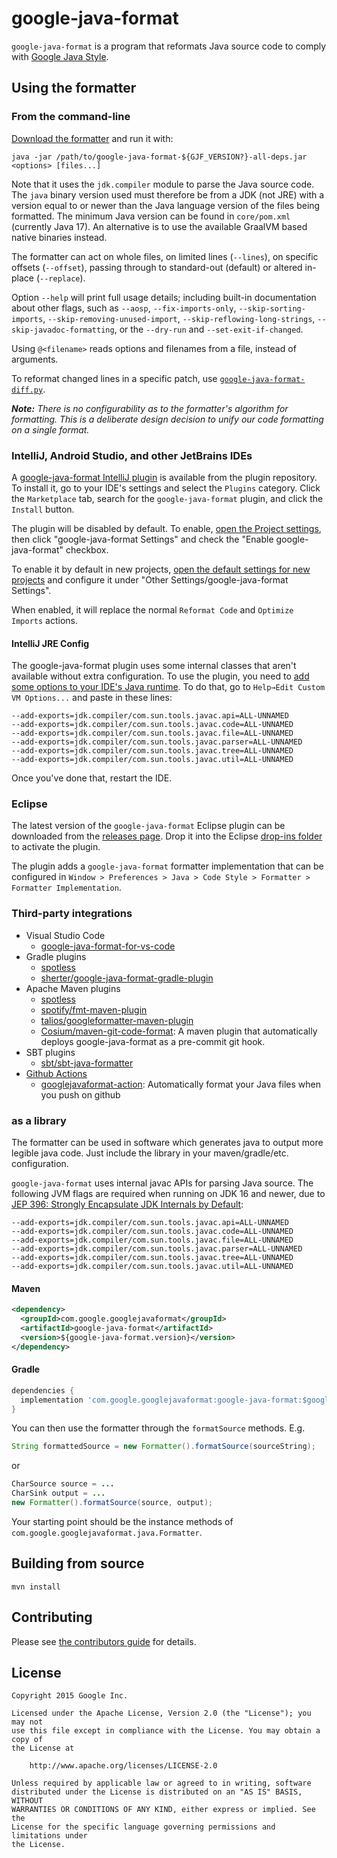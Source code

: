 # google-java-format

`google-java-format` is a program that reformats Java source code to comply with
[Google Java Style][].

[Google Java Style]: https://google.github.io/styleguide/javaguide.html

## Using the formatter

### From the command-line

[Download the formatter](https://github.com/google/google-java-format/releases)
and run it with:

```
java -jar /path/to/google-java-format-${GJF_VERSION?}-all-deps.jar <options> [files...]
```

Note that it uses the `jdk.compiler` module to parse the Java source code. The
`java` binary version used must therefore be from a JDK (not JRE) with a version
equal to or newer than the Java language version of the files being formatted.
The minimum Java version can be found in `core/pom.xml` (currently Java 17). An
alternative is to use the available GraalVM based native binaries instead.

The formatter can act on whole files, on limited lines (`--lines`), on specific
offsets (`--offset`), passing through to standard-out (default) or altered
in-place (`--replace`).

Option `--help` will print full usage details; including built-in documentation about
other flags, such as `--aosp`, `--fix-imports-only`, `--skip-sorting-imports`,
`--skip-removing-unused-import`, `--skip-reflowing-long-strings`,
`--skip-javadoc-formatting`, or the `--dry-run` and `--set-exit-if-changed`.

Using `@<filename>` reads options and filenames from a file, instead of arguments.

To reformat changed lines in a specific patch, use
[`google-java-format-diff.py`](https://github.com/google/google-java-format/blob/master/scripts/google-java-format-diff.py).

***Note:*** *There is no configurability as to the formatter's algorithm for
formatting. This is a deliberate design decision to unify our code formatting on
a single format.*

### IntelliJ, Android Studio, and other JetBrains IDEs

A
[google-java-format IntelliJ plugin](https://plugins.jetbrains.com/plugin/8527)
is available from the plugin repository. To install it, go to your IDE's
settings and select the `Plugins` category. Click the `Marketplace` tab, search
for the `google-java-format` plugin, and click the `Install` button.

The plugin will be disabled by default. To enable,
[open the Project settings](https://www.jetbrains.com/help/idea/configure-project-settings.html),
then click "google-java-format Settings" and check the "Enable
google-java-format" checkbox.

To enable it by default in new projects,
[open the default settings for new projects](https://www.jetbrains.com/help/idea/configure-project-settings.html#new-default-settings)
and configure it under "Other Settings/google-java-format Settings".

When enabled, it will replace the normal `Reformat Code` and `Optimize Imports`
actions.

#### IntelliJ JRE Config

The google-java-format plugin uses some internal classes that aren't available
without extra configuration. To use the plugin, you need to
[add some options to your IDE's Java runtime](https://www.jetbrains.com/help/idea/tuning-the-ide.html#procedure-jvm-options).
To do that, go to `Help→Edit Custom VM Options...` and paste in these lines:

```
--add-exports=jdk.compiler/com.sun.tools.javac.api=ALL-UNNAMED
--add-exports=jdk.compiler/com.sun.tools.javac.code=ALL-UNNAMED
--add-exports=jdk.compiler/com.sun.tools.javac.file=ALL-UNNAMED
--add-exports=jdk.compiler/com.sun.tools.javac.parser=ALL-UNNAMED
--add-exports=jdk.compiler/com.sun.tools.javac.tree=ALL-UNNAMED
--add-exports=jdk.compiler/com.sun.tools.javac.util=ALL-UNNAMED
```

Once you've done that, restart the IDE.

### Eclipse

The latest version of the `google-java-format` Eclipse plugin can be downloaded
from the [releases page](https://github.com/google/google-java-format/releases).
Drop it into the Eclipse
[drop-ins folder](http://help.eclipse.org/neon/index.jsp?topic=%2Forg.eclipse.platform.doc.isv%2Freference%2Fmisc%2Fp2_dropins_format.html)
to activate the plugin.

The plugin adds a `google-java-format` formatter implementation that can be
configured in `Window > Preferences > Java > Code Style > Formatter > Formatter
Implementation`.

### Third-party integrations

*   Visual Studio Code
    *   [google-java-format-for-vs-code](https://marketplace.visualstudio.com/items?itemName=JoseVSeb.google-java-format-for-vs-code)
*   Gradle plugins
    *   [spotless](https://github.com/diffplug/spotless/tree/main/plugin-gradle#google-java-format)
    *   [sherter/google-java-format-gradle-plugin](https://github.com/sherter/google-java-format-gradle-plugin)
*   Apache Maven plugins
    *   [spotless](https://github.com/diffplug/spotless/tree/main/plugin-maven#google-java-format)
    *   [spotify/fmt-maven-plugin](https://github.com/spotify/fmt-maven-plugin)
    *   [talios/googleformatter-maven-plugin](https://github.com/talios/googleformatter-maven-plugin)
    *   [Cosium/maven-git-code-format](https://github.com/Cosium/maven-git-code-format):
        A maven plugin that automatically deploys google-java-format as a
        pre-commit git hook.
*   SBT plugins
    *   [sbt/sbt-java-formatter](https://github.com/sbt/sbt-java-formatter)
*   [Github Actions](https://github.com/features/actions)
    *   [googlejavaformat-action](https://github.com/axel-op/googlejavaformat-action):
        Automatically format your Java files when you push on github

### as a library

The formatter can be used in software which generates java to output more
legible java code. Just include the library in your maven/gradle/etc.
configuration.

`google-java-format` uses internal javac APIs for parsing Java source. The
following JVM flags are required when running on JDK 16 and newer, due to
[JEP 396: Strongly Encapsulate JDK Internals by Default](https://openjdk.java.net/jeps/396):

```
--add-exports=jdk.compiler/com.sun.tools.javac.api=ALL-UNNAMED
--add-exports=jdk.compiler/com.sun.tools.javac.code=ALL-UNNAMED
--add-exports=jdk.compiler/com.sun.tools.javac.file=ALL-UNNAMED
--add-exports=jdk.compiler/com.sun.tools.javac.parser=ALL-UNNAMED
--add-exports=jdk.compiler/com.sun.tools.javac.tree=ALL-UNNAMED
--add-exports=jdk.compiler/com.sun.tools.javac.util=ALL-UNNAMED
```

#### Maven

```xml
<dependency>
  <groupId>com.google.googlejavaformat</groupId>
  <artifactId>google-java-format</artifactId>
  <version>${google-java-format.version}</version>
</dependency>
```

#### Gradle

```groovy
dependencies {
  implementation 'com.google.googlejavaformat:google-java-format:$googleJavaFormatVersion'
}
```

You can then use the formatter through the `formatSource` methods. E.g.

```java
String formattedSource = new Formatter().formatSource(sourceString);
```

or

```java
CharSource source = ...
CharSink output = ...
new Formatter().formatSource(source, output);
```

Your starting point should be the instance methods of
`com.google.googlejavaformat.java.Formatter`.

## Building from source

```
mvn install
```

## Contributing

Please see [the contributors guide](CONTRIBUTING.md) for details.

## License

```text
Copyright 2015 Google Inc.

Licensed under the Apache License, Version 2.0 (the "License"); you may not
use this file except in compliance with the License. You may obtain a copy of
the License at

    http://www.apache.org/licenses/LICENSE-2.0

Unless required by applicable law or agreed to in writing, software
distributed under the License is distributed on an "AS IS" BASIS, WITHOUT
WARRANTIES OR CONDITIONS OF ANY KIND, either express or implied. See the
License for the specific language governing permissions and limitations under
the License.
```
